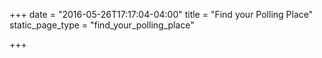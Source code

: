 +++
date = "2016-05-26T17:17:04-04:00"
title = "Find your Polling Place"
static_page_type = "find_your_polling_place"

+++